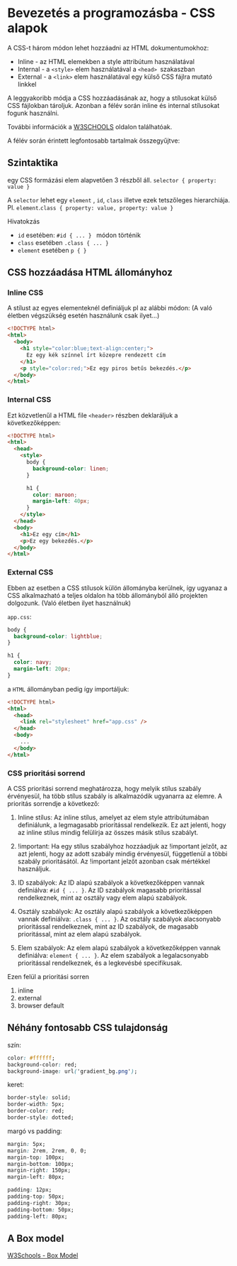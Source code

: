 # Bevezetés a programozásba - CSS alapok

A CSS-t három módon lehet hozzáadni az HTML dokumentumokhoz:

- Inline - az HTML elemekben a style attribútum használatával
- Internal - a `<style>` elem használatával a `<head> `szakaszban
- External - a `<link>` elem használatával egy külső CSS fájlra mutató linkkel

A leggyakoribb módja a CSS hozzáadásának az, hogy a stílusokat külső CSS fájlokban tároljuk. Azonban a félév során inline és internal stílusokat fogunk használni.

További információk a [W3SCHOOLS](https://www.w3schools.com/css/default.asp) oldalon találhatóak.

A félév során érintett legfontosabb tartalmak összegyűjtve:

## Szintaktika

egy CSS formázási elem alapvetően 3 részből áll.
`selector { property: value }`

A `selector` lehet egy `element` , `id`, `class` illetve ezek tetszőleges hierarchiája. Pl. `element`.`class { property: value, property: value }`

Hivatokzás

- `id` esetében: `#id { ... } ` módon történik
- `class` esetében `.class { ... } `
- `element` esetében `p { }`

## CSS hozzáadása HTML állományhoz

### Inline CSS

A stílust az egyes elementeknél definiáljuk pl az alábbi módon:
(A való életben végszükség esetén használunk csak ilyet...)

```html
<!DOCTYPE html>
<html>
  <body>
    <h1 style="color:blue;text-align:center;">
      Ez egy kék színnel írt közepre rendezett cím
    </h1>
    <p style="color:red;">Ez egy piros betűs bekezdés.</p>
  </body>
</html>
```

### Internal CSS

Ezt közvetlenűl a HTML file `<header>` részben deklaráljuk a következőképpen:

```html
<!DOCTYPE html>
<html>
  <head>
    <style>
      body {
        background-color: linen;
      }

      h1 {
        color: maroon;
        margin-left: 40px;
      }
    </style>
  </head>
  <body>
    <h1>Ez egy cím</h1>
    <p>Ez egy bekezdés.</p>
  </body>
</html>
```

### External CSS

Ebben az esetben a CSS stílusok külön állományba kerülnek, így ugyanaz a CSS alkalmazható a teljes oldalon ha több állományból álló projekten dolgozunk. (Való életben ilyet használnuk)

`app.css`:

```css
body {
  background-color: lightblue;
}

h1 {
  color: navy;
  margin-left: 20px;
}
```

a `HTML` állományban pedig így importáljuk:

```html
<!DOCTYPE html>
<html>
  <head>
    <link rel="stylesheet" href="app.css" />
  </head>
  <body>
    ...
  </body>
</html>
```

### CSS prioritási sorrend

A CSS prioritási sorrend meghatározza, hogy melyik stílus szabály érvényesül, ha több stílus szabály is alkalmazódik ugyanarra az elemre. A prioritás sorrendje a következő:

1. Inline stílus: Az inline stílus, amelyet az elem style attribútumában definiálunk, a legmagasabb prioritással rendelkezik. Ez azt jelenti, hogy az inline stílus mindig felülírja az összes másik stílus szabályt.

2. !important: Ha egy stílus szabályhoz hozzáadjuk az !important jelzőt, az azt jelenti, hogy az adott szabály mindig érvényesül, függetlenül a többi szabály prioritásától. Az !important jelzőt azonban csak mértékkel használjuk.

3. ID szabályok: Az ID alapú szabályok a következőképpen vannak definiálva: `#id { ... }`. Az ID szabályok magasabb prioritással rendelkeznek, mint az osztály vagy elem alapú szabályok.

4. Osztály szabályok: Az osztály alapú szabályok a következőképpen vannak definiálva: `.class { ... }`. Az osztály szabályok alacsonyabb prioritással rendelkeznek, mint az ID szabályok, de magasabb prioritással, mint az elem alapú szabályok.

5. Elem szabályok: Az elem alapú szabályok a következőképpen vannak definiálva: `element { ... }`. Az elem szabályok a legalacsonyabb prioritással rendelkeznek, és a legkevésbé specifikusak.

Ezen felül a prioritási sorren

1. inline
2. external
3. browser default

## Néhány fontosabb CSS tulajdonság

szín:

```css
color: #ffffff;
background-color: red;
background-image: url('gradient_bg.png');
```

keret:

```css
border-style: solid;
border-width: 5px;
border-color: red;
border-style: dotted;
```

margó vs padding:

```css
margin: 5px;
margin: 2rem, 2rem, 0, 0;
margin-top: 100px;
margin-bottom: 100px;
margin-right: 150px;
margin-left: 80px;

padding: 12px;
padding-top: 50px;
padding-right: 30px;
padding-bottom: 50px;
padding-left: 80px;
```

## A Box model

[W3Schools - Box Model](https://www.w3schools.com/css/css_boxmodel.asp)
